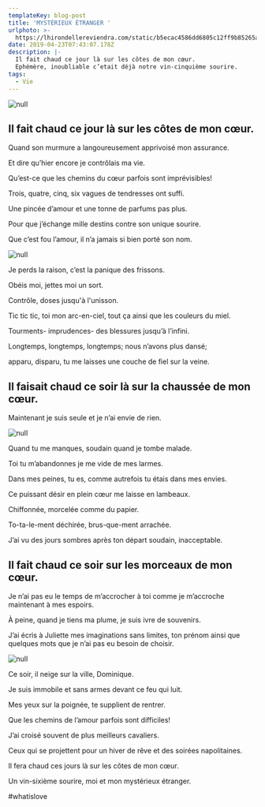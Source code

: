 ```yaml
---
templateKey: blog-post
title: 'MYSTÉRIEUX ÉTRANGER '
urlphoto: >-
  https://lhirondellereviendra.com/static/b5ecac4586dd6805c12ff9b85265a4dc/e9c61/11c3c6aa-0be7-4d1c-bbb5-755bab7616d4.png
date: 2019-04-23T07:43:07.178Z
description: |-
  Il fait chaud ce jour là sur les côtes de mon cœur.
  Ephémère, inoubliable c’etait déjà notre vin-cinquième sourire.
tags:
  - Vie
---
```

![null](/img/2e311e57-d028-4a17-a226-bd164aac0193.png)

## Il fait chaud ce jour là sur les côtes de mon cœur.

Quand son murmure a langoureusement apprivoisé mon assurance.

Et dire qu’hier encore je contrôlais ma vie. 

Qu’est-ce que les chemins du cœur parfois sont imprévisibles! 

Trois, quatre, cinq, six vagues de tendresses ont suffi. 

Une pincée d’amour et une tonne de parfums pas plus.

Pour que j’échange mille destins contre son unique sourire.

Que c’est fou l’amour, il n’a jamais si bien porté son nom. 

![null](/img/11c3c6aa-0be7-4d1c-bbb5-755bab7616d4.png)

 Je perds la raison, c’est la panique des frissons.

Obéis moi, jettes moi un sort.

Contrôle, doses jusqu'à l'unisson.

Tic tic tic, toi mon arc-en-ciel, tout ça ainsi que les couleurs du miel.

Tourments- imprudences- des blessures jusqu’à l’infini.

Longtemps, longtemps, longtemps; nous n’avons plus dansé;

apparu, disparu, tu me laisses une couche de fiel sur la veine.

## Il faisait chaud ce soir là sur la chaussée de mon cœur.

Maintenant je suis seule et je n’ai envie de rien. 

![null](/img/50554466_236645003929504_8709807348274692096_n.jpg)

Quand tu me manques, soudain quand je tombe malade.

Toi tu m’abandonnes je me vide de mes larmes.

Dans mes peines, tu es, comme autrefois tu étais dans mes envies.

Ce puissant désir en plein cœur me laisse en lambeaux.

Chiffonnée, morcelée comme du papier.

To-ta-le-ment déchirée, brus-que-ment arrachée.

J’ai vu des jours sombres après ton départ soudain, inacceptable.

## Il fait chaud ce soir sur les morceaux de mon cœur.

Je n’ai pas eu le temps de m’accrocher à toi comme je m’accroche maintenant à mes espoirs.

À peine, quand je tiens ma plume, je suis ivre de souvenirs.

J’ai écris à Juliette mes imaginations sans limites, ton prénom ainsi que quelques mots que je n’ai pas eu besoin de choisir.

![null](/img/f41b09a2-4c35-465a-83f6-e1587025c79b.png)

Ce soir, il neige sur la ville, Dominique.

Je suis immobile et sans armes devant ce feu qui luit.

Mes yeux sur la poignée, te supplient de rentrer.

Que les chemins de l’amour parfois sont difficiles!

J’ai croisé souvent de plus meilleurs cavaliers.

Ceux qui se projettent pour un hiver de rêve et des soirées napolitaines.

Il fera chaud ces jours là sur les côtes de mon cœur.

Un vin-sixième sourire, moi et mon mystérieux étranger.

\#whatislove

